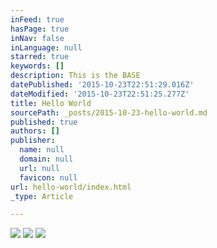 ```yaml
---
inFeed: true
hasPage: true
inNav: false
inLanguage: null
starred: true
keywords: []
description: This is the BASE
datePublished: '2015-10-23T22:51:29.016Z'
dateModified: '2015-10-23T22:51:25.277Z'
title: Hello World
sourcePath: _posts/2015-10-23-hello-world.md
published: true
authors: []
publisher:
  name: null
  domain: null
  url: null
  favicon: null
url: hello-world/index.html
_type: Article

---
```

![](https://the-grid-user-content.s3-us-west-2.amazonaws.com/382a643e-9a23-4b71-a660-66ecd932c1fa.jpg)
![](https://the-grid-user-content.s3-us-west-2.amazonaws.com/595a0f4f-77a3-44a5-9263-43f968cbd95c.jpg)
![](https://the-grid-user-content.s3-us-west-2.amazonaws.com/7acc080e-ca71-4e46-9d96-4fcb968caeff.jpg)